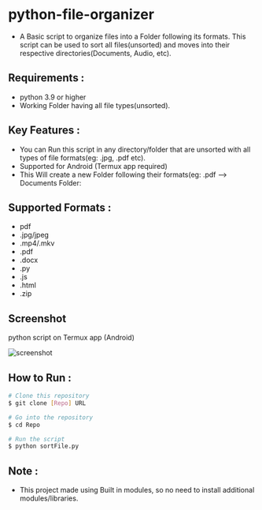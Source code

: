 # python-file-organizer
- A Basic script to organize files into a Folder following its formats. This script can be used to sort all files(unsorted) and moves into their respective directories(Documents, Audio, etc).

## Requirements :
- python 3.9 or higher
- Working Folder having all file types(unsorted).

## Key Features :
- You can Run this script in any directory/folder that are unsorted with all types of file formats(eg: .jpg, .pdf etc).
- Supported for Android (Termux app required)
- This Will create a new Folder following their formats(eg: .pdf --> Documents Folder:

## Supported Formats :
- pdf
- .jpg/jpeg
- .mp4/.mkv
- .pdf
- .docx
- .py
- .js
- .html
- .zip

## Screenshot
  python script on Termux app (Android)
    
  ![screenshot](https://i.imgur.com/nqPqi6Y.jpeg)

## How to Run :

```bash
# Clone this repository
$ git clone [Repo] URL

# Go into the repository
$ cd Repo

# Run the script
$ python sortFile.py
```

 ##  Note :
- This project made using Built in modules, so no need to install additional modules/libraries.

